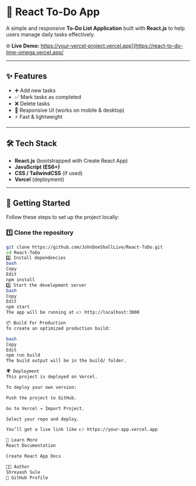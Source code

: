 # 📝 React To-Do App

A simple and responsive **To-Do List Application** built with **React.js** to help users manage daily tasks effectively.  

🌐 **Live Demo:** https://your-vercel-project.vercel.app](https://react-to-do-lime-omega.vercel.app/

---

## ✨ Features
- ➕ Add new tasks  
- ✅ Mark tasks as completed  
- ❌ Delete tasks  
- 📱 Responsive UI (works on mobile & desktop)  
- ⚡ Fast & lightweight  

---

## 🛠 Tech Stack
- **React.js** (bootstrapped with Create React App)  
- **JavaScript (ES6+)**  
- **CSS / TailwindCSS** (if used)  
- **Vercel** (deployment)  

---

## 🚀 Getting Started

Follow these steps to set up the project locally:

### 1️⃣ Clone the repository
```bash
git clone https://github.com/JohnDoeShallLive/React-ToDo.git
cd React-ToDo
2️⃣ Install dependencies
bash
Copy
Edit
npm install
3️⃣ Start the development server
bash
Copy
Edit
npm start
The app will be running at 👉 http://localhost:3000

📦 Build for Production
To create an optimized production build:

bash
Copy
Edit
npm run build
The build output will be in the build/ folder.

🌍 Deployment
This project is deployed on Vercel.

To deploy your own version:

Push the project to GitHub.

Go to Vercel → Import Project.

Select your repo and deploy.

You’ll get a live link like 👉 https://your-app.vercel.app

📖 Learn More
React Documentation

Create React App Docs

👨‍💻 Author
Shreyash Sule
🔗 GitHub Profile
